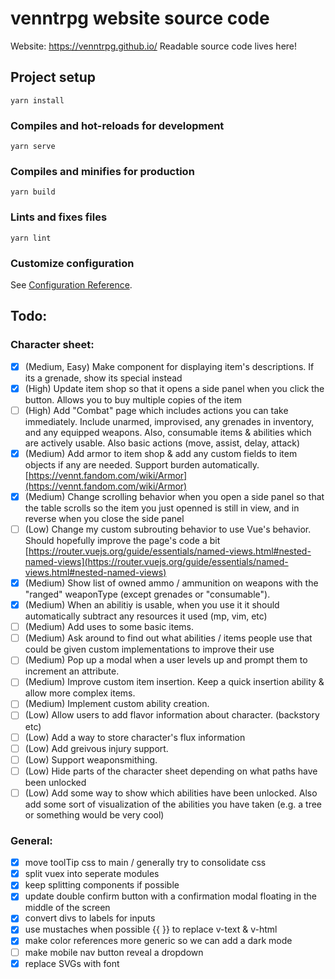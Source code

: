# venntrpg website source code

Website: https://venntrpg.github.io/
Readable source code lives here!

## Project setup
```
yarn install
```

### Compiles and hot-reloads for development
```
yarn serve
```

### Compiles and minifies for production
```
yarn build
```

### Lints and fixes files
```
yarn lint
```

### Customize configuration
See [Configuration Reference](https://cli.vuejs.org/config/).

## Todo:

### Character sheet:

- [x] (Medium, Easy) Make component for displaying item's descriptions. If its a grenade, show its special instead
- [x] (High) Update item shop so that it opens a side panel when you click the button. Allows you to buy multiple copies of the item
- [ ] (High) Add "Combat" page which includes actions you can take immediately. Include unarmed, improvised, any grenades in inventory, and any equipped weapons. Also, consumable items & abilities which are actively usable. Also basic actions (move, assist, delay, attack)
- [x] (Medium) Add armor to item shop & add any custom fields to item objects if any are needed. Support burden automatically. [https://vennt.fandom.com/wiki/Armor](https://vennt.fandom.com/wiki/Armor)
- [x] (Medium) Change scrolling behavior when you open a side panel so that the table scrolls so the item you just openned is still in view, and in reverse when you close the side panel
- [ ] (Low) Change my custom subrouting behavior to use Vue's behavior. Should hopefully improve the page's code a bit [https://router.vuejs.org/guide/essentials/named-views.html#nested-named-views](https://router.vuejs.org/guide/essentials/named-views.html#nested-named-views)
- [x] (Medium) Show list of owned ammo / ammunition on weapons with the "ranged" weaponType (except grenades or "consumable").
- [x] (Medium) When an abilitiy is usable, when you use it it should automatically subtract any resources it used (mp, vim, etc)
- [ ] (Medium) Add uses to some basic items.
- [ ] (Medium) Ask around to find out what abilities / items people use that could be given custom implementations to improve their use
- [ ] (Medium) Pop up a modal when a user levels up and prompt them to increment an attribute.
- [ ] (Medium) Improve custom item insertion. Keep a quick insertion ability & allow more complex items.
- [ ] (Medium) Implement custom ability creation.
- [ ] (Low) Allow users to add flavor information about character. (backstory etc)
- [ ] (Low) Add a way to store character's flux information
- [ ] (Low) Add greivous injury support.
- [ ] (Low) Support weaponsmithing.
- [ ] (Low) Hide parts of the character sheet depending on what paths have been unlocked
- [ ] (Low) Add some way to show which abilities have been unlocked. Also add some sort of visualization of the abilities you have taken (e.g. a tree or something would be very cool)

### General:

- [x] move toolTip css to main / generally try to consolidate css
- [x] split vuex into seperate modules
- [x] keep splitting components if possible
- [x] update double confirm button with a confirmation modal floating in the middle of the screen
- [x] convert divs to labels for inputs
- [x] use mustaches when possible {{ }} to replace v-text & v-html
- [x] make color references more generic so we can add a dark mode
- [ ] make mobile nav button reveal a dropdown
- [x] replace SVGs with font
